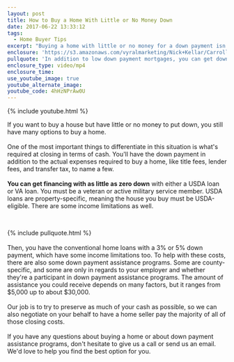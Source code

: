 ```yaml
---
layout: post
title: How to Buy a Home With Little or No Money Down
date: 2017-06-22 13:33:12
tags:
  - Home Buyer Tips
excerpt: "Buying a home with little or no money for a down payment isn't as crazy as it sounds. In fact, there are a quite a few options to buy a home this way."
enclosure: 'https://s3.amazonaws.com/vyralmarketing/Nick+Kellar/CarrollCounty+Real+Estate+Little+to+no+down+payment.mp4'
pullquote: 'In addition to low down payment mortgages, you can get down payment assistance.'
enclosure_type: video/mp4
enclosure_time:
use_youtube_image: true
youtube_alternate_image:
youtube_code: 4hHzNPrAw0U
---
```



{% include youtube.html %}

If you want to buy a house but have little or no money to put down, you still have many options to buy a home.&nbsp;
<br>&nbsp;
<br>One of the most important things to differentiate in this situation is what's required at closing in terms of cash. You'll have the down payment in addition to the actual expenses required to buy a home, like title fees, lender fees, and transfer tax, to name a few.
<br>&nbsp;
<br>**You can get financing with as little as zero down** with either a USDA loan or VA loan. You must be a veteran or active military service member. USDA loans are property-specific, meaning the house you buy must be USDA-eligible. There are some income limitations as well.

&nbsp;

{% include pullquote.html %}
<br>&nbsp;
<br>Then, you have the conventional home loans with a 3% or 5% down payment, which have some income limitations too. To help with these costs, there are also some down payment assistance programs. Some are county-specific, and some are only in regards to your employer and whether they're a participant in down payment assistance programs. The amount of assistance you could receive depends on many factors, but it ranges from $5,000 up to about $30,000.
<br>&nbsp;
<br>Our job is to try to preserve as much of your cash as possible, so we can also negotiate on your behalf to have a home seller pay the majority of all of those closing costs.&nbsp;
<br>&nbsp;
<br>If you have any questions about buying a home or about down payment assistance programs, don't hesitate to give us a call or send us an email. We'd love to help you find the best option for you.